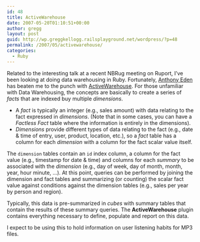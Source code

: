 ```yaml
---
id: 48
title: ActiveWarehouse
date: 2007-05-20T01:10:51+00:00
author: gregg
layout: post
guid: http://wp.greggkellogg.railsplayground.net/wordpress/?p=48
permalink: /2007/05/activewarehouse/
categories:
  - Ruby
---
```

Related to the interesting talk at a recent NBRug meeting on Ruport, I&#8217;ve been looking at doing data warehousing in Ruby. Fortunately, [Anthony Eden](http://anthonyeden.com/) has beaten me to the punch with [ActiveWarehouse](http://activewarehouse.rubyforge.org/). For those unfamiliar with Data Warehousing, the concepts are basically to create a series of _facts_ that are indexed buy multiple _dimensions_.

  * A _fact_ is typically an integer (e.g., sales amount) with data relating to the fact expressed in _dimensions_. (Note that in some cases, you can have a _Factless Fact_ table where the information is entirely in the dimensions).
  * _Dimensions_ provide different types of data relating to the fact (e.g., date & time of entry, user, product, location, etc.), so a _fact_ table has a column for each _dimension_ with a column for the fact scalar value itself.

The `dimension` tables contain an `id` index column, a column for the fact value (e.g., timestamp for date & time) and columns for each _summary_ to be associated with the _dimension_ (e.g., day of week, day of month, month, year, hour minute, &#8230;). At this point, queries can be performed by joining the dimension and fact tables and summarizing (or counting) the scalar fact value against conditions against the dimension tables (e.g., sales per year by person and region).

Typically, this data is pre-summarized in _cubes_ with summary tables that contain the results of these summary queries. The **ActiveWarehouse** plugin contains everything necessary to define, populate and report on this data.

I expect to be using this to hold information on user listening habits for MP3 files.